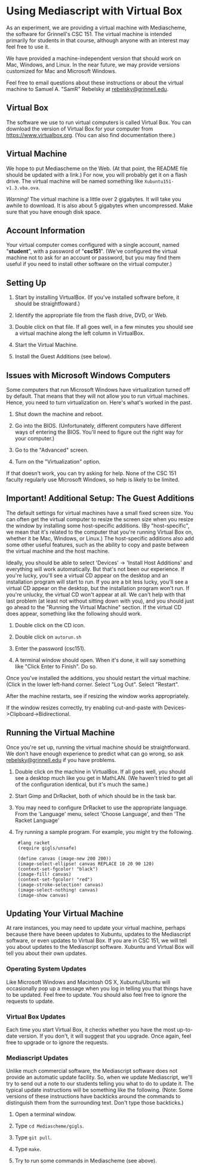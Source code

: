 Using Mediascript with Virtual Box
==================================

As an experiment, we are providing a virtual machine with Mediascheme,
the software for Grinnell's CSC 151.   The virtual machine is
intended primarily for students in that course, although anyone
with an interest may feel free to use it.

We have provided a machine-independent version that should work on
Mac, Windows, and Linux.  In the near future, we may provide versions
customized for Mac and Microsoft Windows.

Feel free to email questions about these instructions or about the 
virtual machine to Samuel A. "SamR" Rebelsky at <rebelsky@grinnell.edu>.

Virtual Box
-----------

The software we use to run virtual computers is called Virtual Box.  You can
download the version of Virtual Box for your computer from
<https://www.virtualbox.org>.  (You can also find documentation there.)

Virtual Machine
---------------

We hope to put Mediascheme on the Web.  (At that point, the README
file should be updated with a link.)  For now, you will probably
get it on a flash drive.  The virtual machine will be named something
like `Xubuntu151-v1.3.vba.ova`.

*Warning!*  The virtual machine is a little over 2 gigabytes.  It
will take you awhile to download.  It is also about 5 gigabytes
when uncompressed.  Make sure that you have enough disk space.

Account Information
-------------------

Your virtual computer comes configured with a single account, named
"**student**", with a password of "**csc151**".  (We've configured the virtual
machine not to ask for an account or password, but you may find them useful
if you need to install other software on the virtual computer.)

Setting Up
----------

1. Start by installing VirtualBox.  (If you've installed software before, it
   should be straightfoward.)

2. Identify the appropriate file from the flash drive, DVD, or Web.  

3. Double click on that file.  If all goes well, in a few minutes you should 
   see a virtual machine along the left column in VirtualBox.

4. Start the Virtual Machine.

5. Install the Guest Additions (see below).

Issues with Microsoft Windows Computers
---------------------------------------

Some computers that run Microsoft Windows have virtualization turned
off by default.  That means that they will not allow you to run
virtual machines.  Hence, you need to turn virtualization on.  Here's
what's worked in the past.

1. Shut down the machine and reboot.  

2. Go into the BIOS. (Unfortunately, different computers have different 
ways of entering the BIOS.  You'll need to figure out the right way for 
your computer.)

3. Go to the "Advanced" screen.  

4. Turn on the "Virtualization" option.

If that doesn't work, you can try asking for help.  None of the CSC 151 
faculty regularly use Microsoft Windows, so help is likely to be limited.

Important! Additional Setup: The Guest Additions
------------------------------------------------

The default settings for virtual machines have a small fixed screen size.  You can
often get the virtual computer to resize the screen size when you resize the
window by installing some host-specific additions.  (By "host-specific", we
mean that it's related to the computer that you're running Virtual Box on,
whether it be Mac, Windows, or Linux.) The host-specific additions also add
some other useful features, such as the ability to copy and paste between
the virtual machine and the host machine.

Ideally, you should be able to select 'Devices' -> 'Install Host Additions'
and everything will work automatically.  But that's not been our experience.
If you're lucky, you'll see a virtual CD appear on the desktop and an
installation program will start to run.  If you are a bit less lucky, you'll
see a virtual CD appear on the desktop, but the installation program won't
run.  If you're unlucky, the virtual CD won't appear at all.  We can't help
with that last problem (at least not without sitting down with you), and you
should just go ahead to the "Running the Virtual Machine" section.   If the
virtual CD does appear, something like the following should work.

1. Double click on the CD icon.

2. Double click on `autorun.sh`

3. Enter the password (csc151).

4. A terminal window should open.  When it's done, it will say something 
like "Click Enter to Finish".  Do so.

Once you've installed the additions, you should restart the virtual machine.
(Click in the lower left-hand corner.  Select "Log Out".  Select "Restart".

After the machine restarts, see if resizing the window works appropriately.

If the window resizes correctly, try enabling cut-and-paste with 
Devices->Clipboard->Bidirectional.

Running the Virtual Machine
---------------------------

Once you're set up, running the virtual machine should be straightforward.
We don't have enough experience to predict what can go wrong, so ask
<rebelsky@grinnell.edu> if you have problems.

1. Double click on the machine in VirtualBox.  If all goes well, you should
   see a desktop much like you get in MathLAN.  (We haven't tried to get all
   of the configuration identical, but it's much the same.)

2. Start Gimp and DrRacket, both of which should be in the task bar.

3. You may need to configure DrRacket to use the appropriate language.
   From the 'Language' menu, select 'Choose Language', and then 'The Racket
   Language'

4. Try running a sample program.  For example, you might try the following.

        #lang racket
        (require gigls/unsafe)

        (define canvas (image-new 200 200))
        (image-select-ellipse! canvas REPLACE 10 20 90 120)
        (context-set-fgcolor! "black")
        (image-fill! canvas)
        (context-set-fgcolor! "red")
        (image-stroke-selection! canvas)
        (image-select-nothing! canvas)
        (image-show canvas)

Updating Your Virtual Machine
-----------------------------

At rare instances, you may need to update your virtual machine, perhaps 
because there have beeen updates to Xubuntu, updates to the Mediascript
software, or even updates to Virtual Box.  If you are in CSC 151, we will
tell you about updates to the Mediascript software.  Xubuntu and Virtual
Box will tell you about their own updates.

### Operating System Updates

Like Microsoft Windows and Macintosh OS X, Xubuntu/Ubuntu will occasionally
pop up a message when you log in telling you that things have to be updated.
Feel free to update.  You should also feel free to ignore the requests to
update.

### Virtual Box Updates

Each time you start Virtual Box, it checks whether you have the most up-to-date
version.  If you don't, it will suggest that you upgrade.  Once again, feel
free to upgrade or to ignore the requests.

### Mediascript Updates

Unlike much commercial software, the Mediascript software does not
provide an automatic update facility.  So, when we update Mediascript,
we'll try to send out a note to our students telling you what to
do to update it.  The typical update instructions will be something
like the following.  (Note: Some versions of these instructions have
backticks around the commands to distinguish them from the surrounding
text.  Don't type those backticks.)

1. Open a terminal window.

2. Type `cd Mediascheme/gigls`.

3. Type `git pull`.

4. Type `make`.

5. Try to run some commands in Mediascheme (see above).
